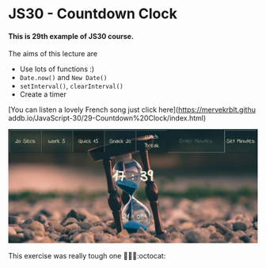 # JS30 - Countdown Clock
#### This is 29th example of JS30 course.
The aims of this lecture are 

- Use lots of functions :)
- `Date.now()` and `New Date()`
- `setInterval()`, `clearInterval()`
- Create a timer


[You can listen a lovely French song just click here](https://mervekrblt.githu addb.io/JavaScript-30/29-Countdown%20Clock/index.html)

![](timer.png)

This exercise was really tough one :muscle::grimacing::sweat_drops::octocat:
